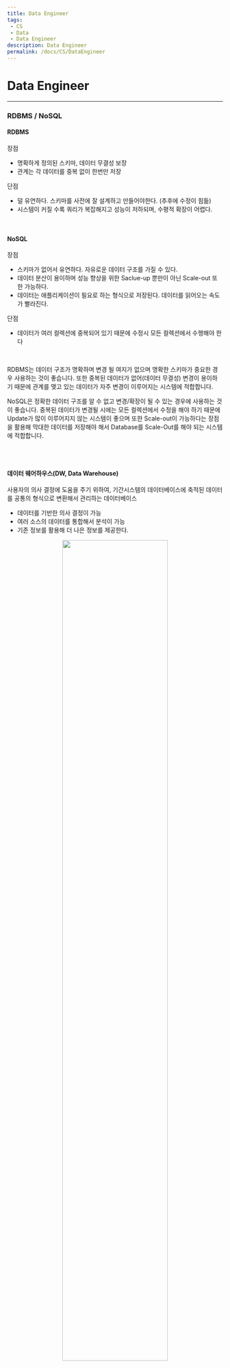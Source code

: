 ```yaml
---
title: Data Engineer
tags: 
 - CS
 - Data
 - Data Engineer
description: Data Engineer
permalink: /docs/CS/DataEngineer
---
```


# Data Engineer

---

### RDBMS / NoSQL

#### RDBMS

장점
- 명확하게 정의된 스키마, 데이터 무결성 보장
- 관계는 각 데이터를 중복 없이 한번만 저장

단점
- 덜 유연하다. 스키마를 사전에 잘 설계하고 만들어야한다. (추후에 수정이 힘듦)
- 시스템이 커질 수록 쿼리가 복잡해지고 성능이 저하되며, 수평적 확장이 어렵다.

<br/>

#### NoSQL

장점
- 스키마가 없어서 유연하다. 자유로운 데이터 구조를 가질 수 있다.
- 데이터 분산이 용이하며 성능 향상을 위한 Saclue-up 뿐만이 아닌 Scale-out 또한 가능하다.
- 데이터는 애플리케이션이 필요로 하는 형식으로 저장된다. 데이터를 읽어오는 속도가 빨라진다.

단점
- 데이터가 여러 컬렉션에 중복되어 있기 때문에 수정시 모든 컬렉션에서 수행해야 한다

<br/>

RDBMS는 데이터 구조가 명확하며 변경 될 여지가 없으며 명확한 스키마가 중요한 경우 사용하는 것이 좋습니다. 또한 중복된 데이터가 없어(데이터 무결성) 변경이 용이하기 때문에 관계를 맺고 있는 데이터가 자주 변경이 이루어지는 시스템에 적합합니다. 

NoSQL은 정확한 데이터 구조를 알 수 없고 변경/확장이 될 수 있는 경우에 사용하는 것이 좋습니다. 중복된 데이터가 변경될 시에는 모든 컬렉션에서 수정을 해야 하기 때문에 Update가 많이 이루어지지 않는 시스템이 좋으며 또한 Scale-out이 가능하다는 장점을 활용해 막대한 데이터를 저장해야 해서 Database를 Scale-Out를 해야 되는 시스템에 적합합니다.

<br/><br/>

#### 데이터 웨어하우스(DW, Data Warehouse)

사용자의 의사 결정에 도움을 주기 위하여, 기간시스템의 데이터베이스에 축적된 데이터를 공통의 형식으로 변환해서 관리하는 데이터베이스

- 데이터를 기반한 의사 결정이 가능
- 여러 소스의 데이터를 통합해서 분석이 가능
- 기존 정보를 활용해 더 나은 정보를 제공한다. 

<center><img src='https://bomwo.cc/static/2eeda57fd16c202580f29dca7bf70d39/d26aa/example2.png' width="70%"></center>

운영 시스템에 쿼리(SELECT, JOIN)를 기간으로 작성하게 된다면 시스템에 부하가 발생하게 되어서 앱이 동작하지 않게 되거나 데이터베이스를 분석하는 동안 사용하지 못하게 됩니다. 시스템의 데이터베이스는 데이터를 작은 규모의 데이터를 조회, 삽입, 삭제, 수정을 빠르게 하기 위해 만들어진 시스템이라서 큰 규모의 데이터 조회를 했을 때에는 부하가 발생하게 됩니다.

따라서 이런 부하를 발생시키지않고 운영 DB를 추출하여 큰 규모의 데이터 조회 및 분석을 위해 만들어 진 것이 데이터 웨어하우스입니다.
<br/><br/>

Reference: [데이터 웨어하우스(DW) 란 무엇일까 (1)](https://bomwo.cc/posts/Datawarehouse/)

<br/><br/>

#### MapReduce

맵 리듀스는 구글 내부에서 크롤링 된 문서, 로그 등 방대한 양의 raw data를 분석하는 과정에서 느낀 불편함에서 출발했습니다. 프로그램 로직 자체는 단순한데 입력 데이터의 크기가 워낙 방해서서 연산을 하나의 물리 머신에서 수행할 수가 없었습니다. 이 거대한 인풋 데이터를 쪼개어 수많은 머신들에게 분산시켜서 로직을 수행한 다음 결과를 하나로 합치자는 것이 핵심 아이디어 입니다.

다음과 같은 순서로 MapReduce가 진행됩니다.

1. 쪼개기(Split): 크기가 큰 인풋 파일을 작은 단위의 청크들로 나누어 분산 파일 시스템(ex. HDFS)에 저장합니다.
2. 데이터 처리하기(Map): 잘게 쪼개어진 파일을 인풋으로 받아서 데이터를 분석하는 로직을 수행합니다.
3. 처리된 데이터 합치기(Reduce): 처리된 데이터를 다시 합칩니다.

<br/><br/>

**Apache Hadoop**

Apache Hadoop은 빅데이터를 저장, 처리, 분석할 수 있는 소프트웨어 프레임워크입니다.

Hadoop은 적당한 성능의 범용 컴퓨터 여러 대를 클러스터화하고, 큰 크기의 데이터를 클러스터에서 병렬로 동시에 처리하여 처리 속도를 높이는 것을 목적으로 하는 분산처리를 위한 오픈소스 프레임워크라고 할 수 있습니다.

장점
- 오픈소스로 라이선스에 대한 비용 부담이 적음
- 시스템을 중단하지 않고, 장비의 추가가 용이(Scale Out)
- 일부 장비에 장애가 발생하더라도 전체 시스템 사용성에 영향이 적음(Fault tolerance)
- 저렴한 구축 비용과 비용대비 빠른 데이터 처리
- 오프라인 배치 프로세싱에 최적화

단점
- HDFS에 저장된 데이터를 변경 불가
- 실시간 데이터 분석 같이 신속하게 처리해야 하는 작업에는 부적합
- 너무 많은 버전과 부실한 서포트
- 설정의 어려움

[Hadoop]({{ site.baseurl }}/docs/Skills/Hadoop) More detail..

<br/><br/>

**Apache Spark**

<br/><br/>

**RDD**

<br/><br/>

**Apache Kafka**

<br/><br/>

**Master/Slave**